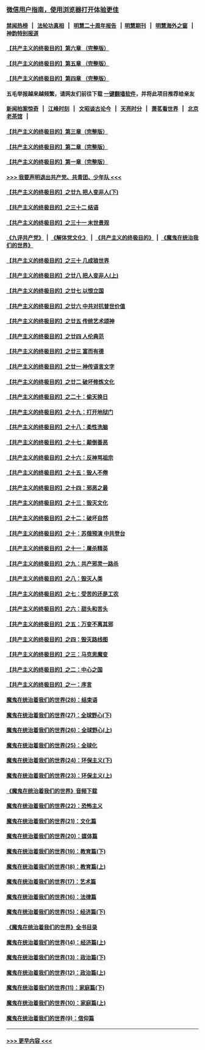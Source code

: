 ### [微信用户指南，使用浏览器打开体验更佳](https://github.com/gfw-breaker/banned-news1/blob/master/indexes/wechat-guide.md?t=0)
#### [禁闻热榜](热点新闻.md?t=0)  &nbsp;&nbsp;|&nbsp;&nbsp; [法轮功真相](https://github.com/gfw-breaker/truth/blob/master/README.md?t=0) &nbsp;&nbsp;|&nbsp;&nbsp; [明慧二十周年报告](https://github.com/gfw-breaker/mh-reports/blob/master/README.md?t=0) &nbsp;&nbsp;|&nbsp;&nbsp;[明慧期刊](https://github.com/gfw-breaker/mh-qikan) &nbsp;&nbsp;|&nbsp;&nbsp; [明慧海外之窗](https://github.com/gfw-breaker/mh-news/blob/master/README.md?t=0) &nbsp;&nbsp;|&nbsp;&nbsp; [神韵特别报道](https://github.com/gfw-breaker/mh-news/blob/master/shenyun.md?t=0)
#### [【共产主义的终极目的】第六章 （完整版）](../pages/nsc422/n11428913.md?t=02100255) 
#### [【共产主义的终极目的】第五章 （完整版）](../pages/nsc422/n11428912.md?t=02100255) 
#### [【共产主义的终极目的】第四章 （完整版）](../pages/nsc422/n11428907.md?t=02100255) 
#### 五毛举报越来越频繁，请网友们前往下载 [一键翻墙软件](https://github.com/gfw-breaker/ssr-accounts)，并将此项目推荐给亲友
#### [新闻拍案惊奇](https://github.com/gfw-breaker/banned-news1/blob/master/pages/link4.md) &nbsp;&nbsp;|&nbsp;&nbsp; [江峰时刻](https://github.com/gfw-breaker/banned-news1/blob/master/pages/link4.md) &nbsp;&nbsp;|&nbsp;&nbsp; [文昭谈古论今](https://github.com/gfw-breaker/banned-news1/blob/master/pages/link4.md) &nbsp;&nbsp;|&nbsp;&nbsp; [天亮时分](https://github.com/gfw-breaker/banned-news1/blob/master/pages/link4.md) &nbsp;&nbsp;|&nbsp;&nbsp; [萧茗看世界](https://github.com/gfw-breaker/banned-news1/blob/master/pages/link4.md) &nbsp;&nbsp;|&nbsp;&nbsp; [北京老茶馆](https://github.com/gfw-breaker/banned-news1/blob/master/pages/link4.md) &nbsp;&nbsp;|&nbsp;&nbsp; 
#### [【共产主义的终极目的】第三章（完整版）](../pages/nsc422/n11428848.md?t=02100255) 
#### [【共产主义的终极目的】第二章（完整版）](../pages/nsc422/n11428831.md?t=02100255) 
#### [【共产主义的终极目的】第一章（完整版）](../pages/nsc422/n11417651.md?t=02100255) 
#### [>>> 我要声明退出共产党、共青团、少年队 <<<](https://github.com/begood0513/goodnews/blob/master/quit/letter.md) 
#### [【共产主义的终极目的】之廿九 把人变非人(下)](../pages/nsc422/n11344140.md?t=02100255) 
#### [【共产主义的终极目的】之三十二 结语](../pages/nsc422/n11360535.md?t=02100255) 
#### [【共产主义的终极目的】之三十一 末世景观](../pages/nsc422/n11351129.md?t=02100255) 
#### [《九评共产党》](https://github.com/begood0513/9ping.md/blob/master/README.md) &nbsp;|&nbsp; [《解体党文化》](../../../../jtdwh.md/blob/master/README.md)  &nbsp;|&nbsp; [《共产主义的终极目的》](../../../../gczydzjmd.md/blob/master/README.md) &nbsp;|&nbsp; [《魔鬼在统治我们的世界》](../../../../mgztzwmdsj.md/blob/master/README.md) 
#### [【共产主义的终极目的】之三十 几成狼世界](../pages/nsc422/n11348280.md?t=02100255) 
#### [【共产主义的终极目的】之廿八 把人变非人(上)](../pages/nsc422/n11340492.md?t=02100255) 
#### [【共产主义的终极目的】之廿七 以恨立国](../pages/nsc422/n11336944.md?t=02100255) 
#### [【共产主义的终极目的】之廿六 中共对抗普世价值](../pages/nsc422/n11324785.md?t=02100255) 
#### [【共产主义的终极目的】之廿五 传统艺术颂神](../pages/nsc422/n11296396.md?t=02100255) 
#### [【共产主义的终极目的】之廿四 人伦典范](../pages/nsc422/n11296397.md?t=02100255) 
#### [【共产主义的终极目的】之廿三 富而有德](../pages/nsc422/n11283598.md?t=02100255) 
#### [【共产主义的终极目的】之廿一 神传语言文字](../pages/nsc422/n11263265.md?t=02100255) 
#### [【共产主义的终极目的】之廿二 破坏修炼文化](../pages/nsc422/n11245728.md?t=02100255) 
#### [【共产主义的终极目的】之二十：偷天换日](../pages/nsc422/n11238846.md?t=02100255) 
#### [【共产主义的终极目的】之十九：打开地狱门](../pages/nsc422/n11206376.md?t=02100255) 
#### [【共产主义的终极目的】之十八：柔性洗脑](../pages/nsc422/n11199994.md?t=02100255) 
#### [【共产主义的终极目的】之十七：颠倒善恶](../pages/nsc422/n11179782.md?t=02100255) 
#### [【共产主义的终极目的】之十六：反神骂祖宗](../pages/nsc422/n11166798.md?t=02100255) 
#### [【共产主义的终极目的】之十五：毁人不倦](../pages/nsc422/n11166792.md?t=02100255) 
#### [【共产主义的终极目的】之十四：邪恶之最](../pages/nsc422/n11150249.md?t=02100255) 
#### [【共产主义的终极目的】之十三：毁灭文化](../pages/nsc422/n11135227.md?t=02100255) 
#### [【共产主义的终极目的】之十二：破坏自然](../pages/nsc422/n11135214.md?t=02100255) 
#### [【共产主义的终极目的】之十：苏俄预演 中共登台](../pages/nsc422/n11118424.md?t=02100255) 
#### [【共产主义的终极目的】之十一：屠杀精英](../pages/nsc422/n11118442.md?t=02100255) 
#### [【共产主义的终极目的】之九：共产邪灵一路杀](../pages/nsc422/n11114139.md?t=02100255) 
#### [【共产主义的终极目的】之八：毁灭人类](../pages/nsc422/n11108503.md?t=02100255) 
#### [【共产主义的终极目的】之七：受苦的还是工农](../pages/nsc422/n11101809.md?t=02100255) 
#### [【共产主义的终极目的】之六：甜头和苦头](../pages/nsc422/n11096971.md?t=02100255) 
#### [【共产主义的终极目的】之五：万变不离其邪](../pages/nsc422/n11091285.md?t=02100255) 
#### [【共产主义的终极目的】之四：毁灭路线图](../pages/nsc422/n11086284.md?t=02100255) 
#### [【共产主义的终极目的】之三：马克思魔变](../pages/nsc422/n11061941.md?t=02100255) 
#### [【共产主义的终极目的】之二：中心之国](../pages/nsc422/n11047728.md?t=02100255) 
#### [【共产主义的终极目的】之一：序言](../pages/nsc422/n11086077.md?t=02100255) 
#### [魔鬼在统治着我们的世界(28)：结束语](../pages/nsc422/n10936246.md?t=02100255) 
#### [魔鬼在统治着我们的世界(27)：全球野心(下)](../pages/nsc422/n10928319.md?t=02100255) 
#### [魔鬼在统治着我们的世界(26)：全球野心(上)](../pages/nsc422/n10900318.md?t=02100255) 
#### [魔鬼在统治着我们的世界(25)：全球化](../pages/nsc422/n10788205.md?t=02100255) 
#### [魔鬼在统治着我们的世界(24)：环保主义(下)](../pages/nsc422/n10695307.md?t=02100255) 
#### [魔鬼在统治着我们的世界(23)：环保主义(上)](../pages/nsc422/n10688613.md?t=02100255) 
#### [《魔鬼在统治着我们的世界》音频下载](../pages/nsc422/n10635553.md?t=02100255) 
#### [魔鬼在统治着我们的世界(22)：恐怖主义](../pages/nsc422/n10614727.md?t=02100255) 
#### [魔鬼在统治着我们的世界(21)：文化篇](../pages/nsc422/n10597706.md?t=02100255) 
#### [魔鬼在统治着我们的世界(20)：媒体篇](../pages/nsc422/n10586579.md?t=02100255) 
#### [魔鬼在统治着我们的世界(19)：教育篇(下)](../pages/nsc422/n10564808.md?t=02100255) 
#### [魔鬼在统治着我们的世界(18)：教育篇(上)](../pages/nsc422/n10526970.md?t=02100255) 
#### [魔鬼在统治着我们的世界(17)：艺术篇](../pages/nsc422/n10499093.md?t=02100255) 
#### [魔鬼在统治着我们的世界(16)：法律篇](../pages/nsc422/n10485969.md?t=02100255) 
#### [魔鬼在统治着我们的世界(15)：经济篇(下)](../pages/nsc422/n10469975.md?t=02100255) 
#### [《魔鬼在统治着我们的世界》全书目录](../pages/nsc422/n10464261.md?t=02100255) 
#### [魔鬼在统治着我们的世界(14)：经济篇(上)](../pages/nsc422/n10457370.md?t=02100255) 
#### [魔鬼在统治着我们的世界(13)：政治篇(下)](../pages/nsc422/n10448270.md?t=02100255) 
#### [魔鬼在统治着我们的世界(12)：政治篇(上)](../pages/nsc422/n10444576.md?t=02100255) 
#### [魔鬼在统治着我们的世界(11)：家庭篇(下)](../pages/nsc422/n10440961.md?t=02100255) 
#### [魔鬼在统治着我们的世界(10)：家庭篇(上)](../pages/nsc422/n10435448.md?t=02100255) 
#### [魔鬼在统治着我们的世界(9)：信仰篇](../pages/nsc422/n10432159.md?t=02100255) 

----
#### [ >>> 更早内容 <<< ](../indexes/nsc422-earlier.md)
